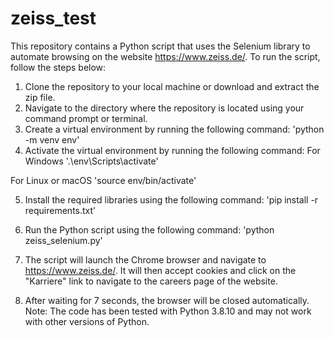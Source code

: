 # zeiss_test
This repository contains a Python script that uses the Selenium library to automate browsing on the website https://www.zeiss.de/. To run the script, follow the steps below:

1) Clone the repository to your local machine or download and extract the zip file.
2) Navigate to the directory where the repository is located using your command prompt or terminal.
3) Create a virtual environment by running the following command:
'python -m venv env'
4) Activate the virtual environment by running the following command:
For Windows
'.\env\Scripts\activate'

For Linux or macOS
'source env/bin/activate'

5) Install the required libraries using the following command:
'pip install -r requirements.txt'

6) Run the Python script using the following command:
'python zeiss_selenium.py'

7) The script will launch the Chrome browser and navigate to https://www.zeiss.de/. 
It will then accept cookies and click on the "Karriere" link to navigate to the careers page of the website.

8) After waiting for 7 seconds, the browser will be closed automatically.
Note: The code has been tested with Python 3.8.10 and may not work with other versions of Python.
